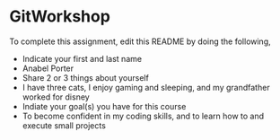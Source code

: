 # GitWorkshop

To complete this assignment, edit this README by doing the following, 

- Indicate your first and last name
- Anabel Porter
- Share 2 or 3 things about yourself
- I have three cats, I enjoy gaming and sleeping, and my grandfather worked for disney
- Indiate your goal(s) you have for this course
- To become confident in my coding skills, and to learn how to and execute small projects